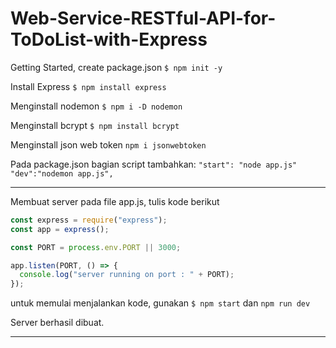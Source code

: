 # Web-Service-RESTful-API-for-ToDoList-with-Express

Getting Started, create package.json
`$ npm init -y`

Install Express
`$ npm install express`

Menginstall nodemon
`$ npm i -D nodemon`

Menginstall bcrypt
`$ npm install bcrypt`

Menginstall json web token
`npm i jsonwebtoken`

Pada package.json bagian script tambahkan:
`"start": "node app.js"`
`"dev":"nodemon app.js",`

---

Membuat server pada file app.js, tulis kode berikut

```javascript
const express = require("express");
const app = express();

const PORT = process.env.PORT || 3000;

app.listen(PORT, () => {
  console.log("server running on port : " + PORT);
});
```

untuk memulai menjalankan kode, gunakan
`$ npm start` dan `npm run dev`

Server berhasil dibuat.

---

